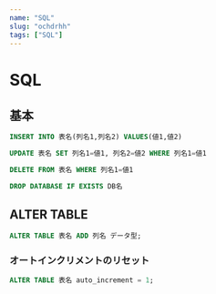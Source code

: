 ```yaml
---
name: "SQL"
slug: "ochdrhh"
tags: ["SQL"]
---
```


# SQL

## 基本

```sql
INSERT INTO 表名(列名1,列名2) VALUES(値1,値2)
```

```sql
UPDATE 表名 SET 列名1=値1, 列名2=値2 WHERE 列名1=値1
```

```sql
DELETE FROM 表名 WHERE 列名1=値1
```

```sql
DROP DATABASE IF EXISTS DB名
```


## ALTER TABLE

```sql
ALTER TABLE 表名 ADD 列名 データ型;
```

### オートインクリメントのリセット

```sql
ALTER TABLE 表名 auto_increment = 1;
```




